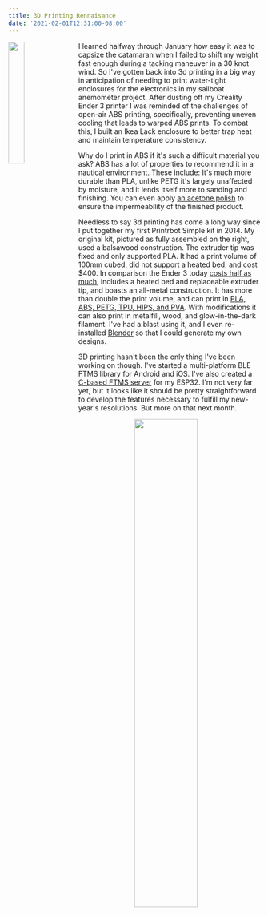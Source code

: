 ```yaml
---
title: 3D Printing Rennaisance
date: '2021-02-01T12:31:00-08:00'
---
```

<img style="float: left; margin:0 1em 0 0; width: 25%" src="/img/blog/enclosure.jpg"/> I learned halfway through January how easy it was to capsize the catamaran when I failed to shift my weight fast enough during a tacking maneuver in a 30 knot wind.  So I've gotten back into 3d printing in a big way in anticipation of needing to print water-tight enclosures for the electronics in my sailboat anemometer project.  After dusting off my Creality Ender 3 printer I was reminded of the challenges of open-air ABS printing, specifically, preventing uneven cooling that leads to warped ABS prints. To combat this, I built an Ikea Lack enclosure to better trap heat and maintain temperature consistency. 

 Why do I print in ABS if it's such a difficult material you ask?  ABS has a lot of properties to recommend it in a nautical environment. These include: It's much more durable than PLA, unlike PETG it's largely unaffected by moisture, and it lends itself more to sanding and finishing.  You can even apply [an acetone polish](https://all3dp.com/2/abs-smoothing-a-beginners-guide-to-abs-vapor-smoothing/) to ensure the impermeability of the finished product.  

Needless to say 3d printing has come a long way since I put together my first Printrbot Simple kit in 2014.  My original kit, pictured as fully assembled on the right, used a balsawood construction.  The extruder tip was fixed and only supported PLA. It had a print volume of 100mm cubed, did not support a heated bed, and cost $400.  In comparison the Ender 3 today [costs half as much](https://all3dp.com/1/creality-ender-3-3d-printer-review/), includes a heated bed and replaceable extruder tip, and boasts an all-metal construction. It has more than double the print volume, and can print in [PLA, ABS, PETG, TPU, HIPS, and PVA](https://all3dp.com/2/ender-3-filament-guide-materials-you-can-3d-print/).  With modifications it can also print in metalfill, wood, and glow-in-the-dark filament. I've had a blast using it, and I even re-installed [Blender](https://www.blender.org/) so that I could generate my own designs.  

3D printing hasn't been the only thing I've been working on though.  I've started a multi-platform BLE FTMS library for Android and iOS.  I've also created a [C-based FTMS server](https://github.com/jamesjmtaylor/esp32-ftms-server) for my ESP32.  I'm not very far yet, but it looks like it should be pretty straightforward to develop the features necessary to fulfill my new-year's resolutions.  But more on that next month.

<img style="float: right; margin:0 0 0 1em; width: 50%" src="/img/blog/printrbot.jpg"/>
